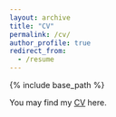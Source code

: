 ```yaml
---
layout: archive
title: "CV"
permalink: /cv/
author_profile: true
redirect_from:
  - /resume
---
```


{% include base_path %}

You may find my [CV](http://github.com/lkcao/lkcao.github.io/CV-Likun.pdf) here.